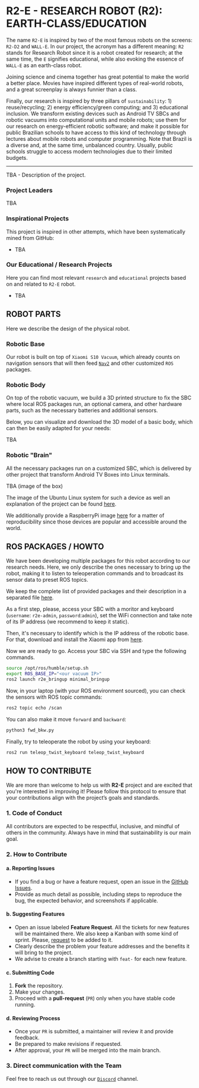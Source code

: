 # R2-E - RESEARCH ROBOT (R2): EARTH-CLASS/EDUCATION

The name `R2-E` is inspired by two of the most famous robots on the screens: `R2-D2` and `WALL-E`.  In our project, the acronym has a different meaning: `R2` stands for Research Robot since it is a robot created for research; at the same time, the `E` signifies educational, while also evoking the essence of `WALL-E` as an earth-class robot.

Joining science and cinema together has great potential to make the world a better place. Movies have inspired different types of real-world robots, and a great screenplay is always funnier than a class.

Finally, our research is inspired by three pillars of `sustainability`: 1) reuse/recycling; 2) energy efficiency/green computing; and 3) educational inclusion. We transform existing devices such as Android TV SBCs and robotic vacuums into computational units and mobile robots; use them for our research on energy-efficient robotic software; and make it possible for public Brazilian schools to have access to this kind of technology through lectures about mobile robots and computer programming. Note that Brazil is a diverse and, at the same time, unbalanced country. Usually, public schools struggle to access modern technologies due to their limited budgets. 

---

TBA - Description of the project.

### Project Leaders

TBA

### Inspirational Projects

This project is inspired in other attempts, which have been systematically mined from GitHub:

- TBA

### Our Educational / Research Projects

Here you can find most relevant `research` and `educational` projects based on and related to `R2-E` robot.

- TBA

## ROBOT PARTS

Here we describe the design of the physical robot.

### Robotic Base

Our robot is built on top of `Xiaomi S10 Vacuum`, which already counts on navigation sensors that will then feed [`Nav2`](https://docs.nav2.org/) and other customized `ROS` packages.


### Robotic Body

On top of the robotic vacuum, we build a 3D printed structure to fix the SBC where local ROS packages run, an optional camera, and other hardware parts, such as the necessary batteries and additional sensors.

Below, you can visualize and download the 3D model of a basic body, which can then be easily adapted for your needs:

TBA

### Robotic "Brain"

All the necessary packages run on a customized SBC, which is delivered by other project that transform Android TV Boxes into Linux terminals. 

TBA (image of the box)

The image of the Ubuntu Linux system for such a device as well an explanation of the project can be found [here](#).

We additionally provide a RaspberryPi image [here](#) for a matter of reproducibility since those devices are popular and accessible around the world.

## ROS PACKAGES / HOWTO

We have been developing multiple packages for this robot according to our research needs. Here, we only describe the ones necessary to bring up the robot, making it to listen to teleoperation commands and to broadcast its sensor data to preset ROS topics.

We keep the complete list of provided packages and their description in a separated file [here](#).

As a first step, please, access your SBC with a moritor and keyboard (`username`: `r2e-admin`, `password`:`admin`), set the WiFi connection and take note of its IP address (we recommend to keep it static). 

Then, it's necessary to identify which is the IP address of the robotic base. For that, download and install the Xiaomi app from [here](#).
 
Now we are ready to go. Access your SBC via SSH and type the following commands.

```bash
source /opt/ros/humble/setup.sh
export ROS_BASE_IP="<our vacuum IP>"
ros2 launch r2e_bringup minimal_bringup
```

Now, in your laptop (with your ROS environment sourced), you can check the sensors with ROS topic commands:
```bash
ros2 topic echo /scan
```

You can also make it move `forward` and `backward`:
```bash
python3 fwd_bkw.py
```

Finally, try to teleoperate the robot by using your keyboard:
```bash
ros2 run teleop_twist_keyboard teleop_twist_keyboard
```

## HOW TO CONTRIBUTE

We are more than welcome to help us with **R2-E** project and are excited that you're interested in improving it! Please follow this protocol to ensure that your contributions align with the project’s goals and standards.

### 1. Code of Conduct

All contributors are expected to be respectful, inclusive, and mindful of others in the community. Always have in mind that sustainability is our main goal.

### 2. How to Contribute

#### a. Reporting Issues
- If you find a bug or have a feature request, open an issue in the [GitHub Issues](link-to-issues).
- Provide as much detail as possible, including steps to reproduce the bug, the expected behavior, and screenshots if applicable.
  
#### b. Suggesting Features
- Open an issue labeled **Feature Request**. All the tickets for new features will be maintained there. We also keep a Kanban with some kind of sprint. Please, [request](mailto:michelalbonico@utfpr.edu.br) to be added to it.
- Clearly describe the problem your feature addresses and the benefits it will bring to the project.
- We advise to create a branch starting with `feat-` for each new feature.

#### c. Submitting Code
1. **Fork** the repository.
2. Make your changes. 
3. Proceed with a **pull-request** (`PR`) only when you have stable code running.

#### d. Reviewing Process
- Once your `PR` is submitted, a maintainer will review it and provide feedback.
- Be prepared to make revisions if requested.
- After approval, your `PR` will be merged into the main branch.

### 3. Direct communication with the Team

Feel free to reach us out through our [`Discord`](#) channel.